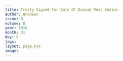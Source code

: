 ```yaml
---
title: Treaty Signed For Sale Of Danish West Indies
author: Unknown
issue: 9
volume: 8
year: 1916
month: 31
day: V
tags:
layout: page.njk
image:
---
```





